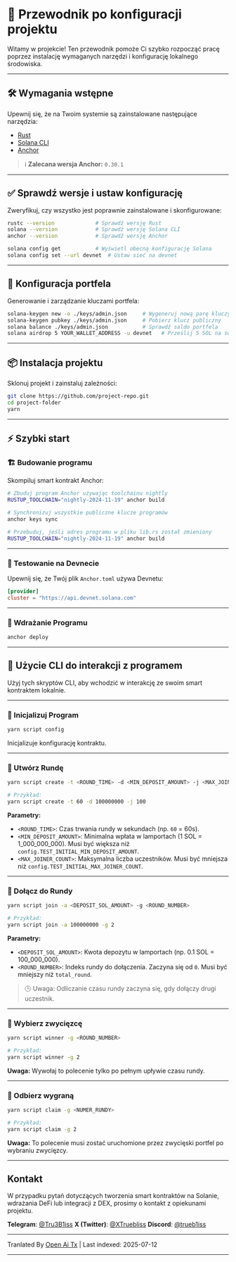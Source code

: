 # 🎯 Przewodnik po konfiguracji projektu

Witamy w projekcie! Ten przewodnik pomoże Ci szybko rozpocząć pracę poprzez instalację wymaganych narzędzi i konfigurację lokalnego środowiska.

---

## 🛠️ Wymagania wstępne

Upewnij się, że na Twoim systemie są zainstalowane następujące narzędzia:

- [Rust](https://www.rust-lang.org/tools/install)
- [Solana CLI](https://docs.solana.com/cli/install-solana-cli-tools)
- [Anchor](https://anchor-lang.com/docs/installation)

> ℹ️ **Zalecana wersja Anchor:** `0.30.1`

---

## ✅ Sprawdź wersje i ustaw konfigurację

Zweryfikuj, czy wszystko jest poprawnie zainstalowane i skonfigurowane:

```bash
rustc --version             # Sprawdź wersję Rust
solana --version            # Sprawdź wersję Solana CLI
anchor --version            # Sprawdź wersję Anchor

solana config get           # Wyświetl obecną konfigurację Solana
solana config set --url devnet  # Ustaw sieć na devnet
```
---

## 🔐 Konfiguracja portfela

Generowanie i zarządzanie kluczami portfela:

```bash
solana-keygen new -o ./keys/admin.json     # Wygeneruj nową parę kluczy
solana-keygen pubkey ./keys/admin.json     # Pobierz klucz publiczny
solana balance ./keys/admin.json           # Sprawdź saldo portfela
solana airdrop 5 YOUR_WALLET_ADDRESS -u devnet   # Prześlij 5 SOL na swój portfel
```

---

## 📦 Instalacja projektu

Sklonuj projekt i zainstaluj zależności:

```bash
git clone https://github.com/project-repo.git
cd project-folder
yarn
```
---

## ⚡ Szybki start

### 🏗️ Budowanie programu

Skompiluj smart kontrakt Anchor:

```bash
# Zbuduj program Anchor używając toolchainu nightly
RUSTUP_TOOLCHAIN="nightly-2024-11-19" anchor build

# Synchronizuj wszystkie publiczne klucze programów
anchor keys sync

# Przebuduj, jeśli adres programu w pliku lib.rs został zmieniony
RUSTUP_TOOLCHAIN="nightly-2024-11-19" anchor build
```

---
### 🧪 Testowanie na Devnecie

Upewnij się, że Twój plik `Anchor.toml` używa Devnetu:

```toml
[provider]
cluster = "https://api.devnet.solana.com"
```

---

### 🚀 Wdrażanie Programu

```bash
anchor deploy
```

---

## 🧪 Użycie CLI do interakcji z programem
Użyj tych skryptów CLI, aby wchodzić w interakcję ze swoim smart kontraktem lokalnie.

---

### 🔹 Inicjalizuj Program

```bash
yarn script config
```

Inicjalizuje konfigurację kontraktu.

---

### 🔹 Utwórz Rundę

```bash
yarn script create -t <ROUND_TIME> -d <MIN_DEPOSIT_AMOUNT> -j <MAX_JOINER_COUNT>

# Przykład:
yarn script create -t 60 -d 100000000 -j 100
```

**Parametry:**

- `<ROUND_TIME>`: Czas trwania rundy w sekundach (np. `60` = 60s).
- `<MIN_DEPOSIT_AMOUNT>`: Minimalna wpłata w lamportach (1 SOL = 1_000_000_000). Musi być większa niż `config.TEST_INITIAL_MIN_DEPOSIT_AMOUNT`.
- `<MAX_JOINER_COUNT>`: Maksymalna liczba uczestników. Musi być mniejsza niż `config.TEST_INITIAL_MAX_JOINER_COUNT`.

---

### 🔹 Dołącz do Rundy

```bash
yarn script join -a <DEPOSIT_SOL_AMOUNT> -g <ROUND_NUMBER>

# Przykład:
yarn script join -a 100000000 -g 2
```
**Parametry:**

- `<DEPOSIT_SOL_AMOUNT>`: Kwota depozytu w lamportach (np. 0.1 SOL = 100_000_000).
- `<ROUND_NUMBER>`: Indeks rundy do dołączenia. Zaczyna się od `0`. Musi być mniejszy niż `total_round`.

> 🕒 Uwaga: Odliczanie czasu rundy zaczyna się, gdy dołączy drugi uczestnik.

---

### 🔹 Wybierz zwycięzcę

```bash
yarn script winner -g <ROUND_NUMBER>

# Przykład:
yarn script winner -g 2
```

**Uwaga:** Wywołaj to polecenie tylko po pełnym upływie czasu rundy.

---
### 🔹 Odbierz wygraną

```bash
yarn script claim -g <NUMER_RUNDY>

# Przykład:
yarn script claim -g 2
```

**Uwaga:** To polecenie musi zostać uruchomione przez zwycięski portfel po wybraniu zwycięzcy.

---

## Kontakt

W przypadku pytań dotyczących tworzenia smart kontraktów na Solanie, wdrażania DeFi lub integracji z DEX, prosimy o kontakt z opiekunami projektu.

**Telegram**: [@Tru3B1iss](https://t.me/Tru3B1iss)
**X (Twitter)**: [@XTruebliss](https://x.com/XTruebliss)
**Discord**: [@trueb1iss](https://discord.com/users/1274339638668038187)

---

Tranlated By [Open Ai Tx](https://github.com/OpenAiTx/OpenAiTx) | Last indexed: 2025-07-12

---